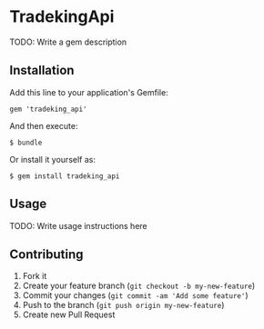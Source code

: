 # TradekingApi

TODO: Write a gem description

## Installation

Add this line to your application's Gemfile:

    gem 'tradeking_api'

And then execute:

    $ bundle

Or install it yourself as:

    $ gem install tradeking_api

## Usage

TODO: Write usage instructions here

## Contributing

1. Fork it
2. Create your feature branch (`git checkout -b my-new-feature`)
3. Commit your changes (`git commit -am 'Add some feature'`)
4. Push to the branch (`git push origin my-new-feature`)
5. Create new Pull Request
